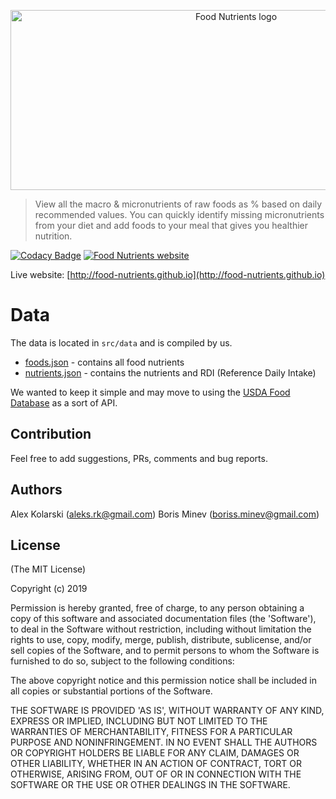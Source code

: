 <p align="center">
  <img width="706" height="288" src="https://raw.githubusercontent.com/food-nutrients/food-nutrients/master/src/imgs/logo.png?raw=true" alt="Food Nutrients logo">
</p>

> View all the macro & micronutrients of raw foods as % based on daily recommended values. You can quickly identify missing micronutrients from your diet and add foods to your meal that gives you healthier nutrition.

[![Codacy Badge](https://api.codacy.com/project/badge/Grade/7f37798aff8949f0a3895127a5f82c17)](https://app.codacy.com/app/kolarski/food-nutrients?utm_source=github.com&utm_medium=referral&utm_content=food-nutrients/food-nutrients&utm_campaign=Badge_Grade_Dashboard)
[![Food Nutrients website](https://raw.githubusercontent.com/food-nutrients/food-nutrients/master/public/screenshots/screen1.png?raw=true)](http://food-nutrients.github.io "Food Nutrients website")

Live website: [http://food-nutrients.github.io](http://food-nutrients.github.io)

# Data
The data is located in `src/data` and is compiled by us.
-  [foods.json](https://github.com/food-nutrients/food-nutrients/blob/master/src/data/foods.json) - contains all food nutrients
-  [nutrients.json](https://github.com/food-nutrients/food-nutrients/blob/master/src/data/nutrients.json) - contains the nutrients and RDI (Reference Daily Intake)

We wanted to keep it simple and may move to using the [USDA Food Database](https://ndb.nal.usda.gov/ndb/search/list) as a sort of API.

## Contribution
Feel free to add suggestions, PRs, comments and bug reports.

## Authors
Alex Kolarski (aleks.rk@gmail.com)
Boris Minev (boriss.minev@gmail.com)

## License 

(The MIT License)

Copyright (c) 2019

Permission is hereby granted, free of charge, to any person obtaining
a copy of this software and associated documentation files (the
'Software'), to deal in the Software without restriction, including
without limitation the rights to use, copy, modify, merge, publish,
distribute, sublicense, and/or sell copies of the Software, and to
permit persons to whom the Software is furnished to do so, subject to
the following conditions:

The above copyright notice and this permission notice shall be
included in all copies or substantial portions of the Software.

THE SOFTWARE IS PROVIDED 'AS IS', WITHOUT WARRANTY OF ANY KIND,
EXPRESS OR IMPLIED, INCLUDING BUT NOT LIMITED TO THE WARRANTIES OF
MERCHANTABILITY, FITNESS FOR A PARTICULAR PURPOSE AND NONINFRINGEMENT.
IN NO EVENT SHALL THE AUTHORS OR COPYRIGHT HOLDERS BE LIABLE FOR ANY
CLAIM, DAMAGES OR OTHER LIABILITY, WHETHER IN AN ACTION OF CONTRACT,
TORT OR OTHERWISE, ARISING FROM, OUT OF OR IN CONNECTION WITH THE
SOFTWARE OR THE USE OR OTHER DEALINGS IN THE SOFTWARE.
